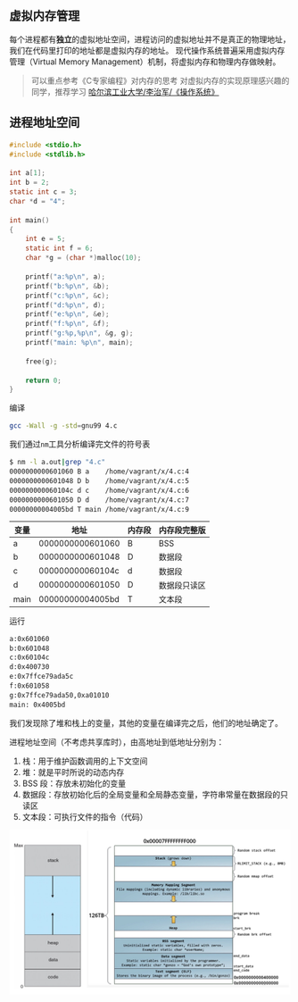 ## 虚拟内存管理
每个进程都有**独立**的虚拟地址空间，进程访问的虚拟地址并不是真正的物理地址，我们在代码里打印的地址都是虚拟内存的地址。 现代操作系统普遍采用虚拟内存管理（Virtual Memory Management）机制，将虚拟内存和物理内存做映射。

> 可以重点参考《C专家编程》对内存的思考
> 对虚拟内存的实现原理感兴趣的同学，推荐学习 [哈尔滨工业大学/李治军/《操作系统》](https://www.bilibili.com/video/av70807448/) 

## 进程地址空间



```c
#include <stdio.h>
#include <stdlib.h>

int a[1];
int b = 2;
static int c = 3;
char *d = "4";

int main()
{
    int e = 5;
    static int f = 6;
    char *g = (char *)malloc(10);

    printf("a:%p\n", a);
    printf("b:%p\n", &b);
    printf("c:%p\n", &c);
    printf("d:%p\n", d);
    printf("e:%p\n", &e);
    printf("f:%p\n", &f);
    printf("g:%p,%p\n", &g, g);
    printf("main: %p\n", main);

    free(g);

    return 0;
}
```
编译
```bash
gcc -Wall -g -std=gnu99 4.c
```
我们通过`nm`工具分析编译完文件的符号表
```bash
$ nm -l a.out|grep "4.c"
0000000000601060 B a	/home/vagrant/x/4.c:4
0000000000601048 D b	/home/vagrant/x/4.c:5
000000000060104c d c	/home/vagrant/x/4.c:6
0000000000601050 D d	/home/vagrant/x/4.c:7
00000000004005bd T main	/home/vagrant/x/4.c:9
```

变量   | 地址   | 内存段 | 内存段完整版
----- | ----- | ----- | ----- 
a | 0000000000601060 | B | BSS
b | 0000000000601048 | D | 数据段
c | 000000000060104c | d | 数据段
d | 0000000000601050 | D | 数据段只读区
main | 00000000004005bd | T | 文本段

运行
```bash
a:0x601060
b:0x601048
c:0x60104c
d:0x400730
e:0x7ffce79ada5c
f:0x601058
g:0x7ffce79ada50,0xa01010
main: 0x4005bd
```
我们发现除了堆和栈上的变量，其他的变量在编译完之后，他们的地址确定了。

进程地址空间（不考虑共享库时），由高地址到低地址分别为：

1. 栈：用于维护函数调用的上下文空间
2. 堆：就是平时所说的动态内存
3. BSS 段：存放未初始化的变量
4. 数据段：存放初始化后的全局变量和全局静态变量，字符串常量在数据段的只读区
5. 文本段：可执行文件的指令（代码）

![地址空间](../img/06/memory.jpg)